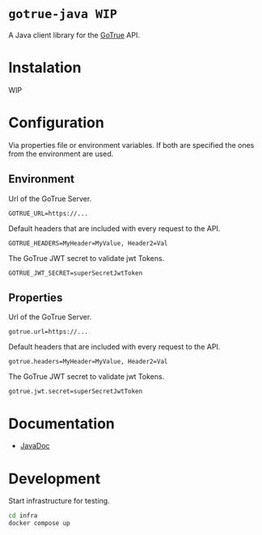 # `gotrue-java WIP`

A Java client library for the [GoTrue](https://github.com/netlify/gotrue) API.

# Instalation

WIP

# Configuration

Via properties file or environment variables. If both are specified the ones from the environment are used.

## Environment

Url of the GoTrue Server.

```environment
GOTRUE_URL=https://...
```

Default headers that are included with every request to the API.

```environment
GOTRUE_HEADERS=MyHeader=MyValue, Header2=Val
```

The GoTrue JWT secret to validate jwt Tokens.

```environment
GOTRUE_JWT_SECRET=superSecretJwtToken
```

## Properties

Url of the GoTrue Server.

```properties
gotrue.url=https://...
```

Default headers that are included with every request to the API.

```properties
gotrue.headers=MyHeader=MyValue, Header2=Val
```

The GoTrue JWT secret to validate jwt Tokens.

```properties
gotrue.jwt.secret=superSecretJwtToken
```

# Documentation

- [JavaDoc](docs/index.html)

# Development

Start infrastructure for testing.

```bash
cd infra
docker compose up
```
